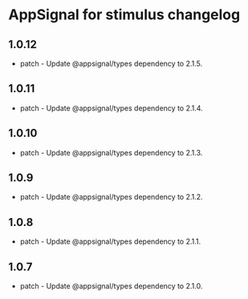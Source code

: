 # AppSignal for stimulus changelog

## 1.0.12

- patch - Update @appsignal/types dependency to 2.1.5.

## 1.0.11

- patch - Update @appsignal/types dependency to 2.1.4.

## 1.0.10

- patch - Update @appsignal/types dependency to 2.1.3.

## 1.0.9

- patch - Update @appsignal/types dependency to 2.1.2.

## 1.0.8

- patch - Update @appsignal/types dependency to 2.1.1.

## 1.0.7

- patch - Update @appsignal/types dependency to 2.1.0.
